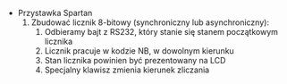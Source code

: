 * Przystawka Spartan
	1. Zbudować licznik 8-bitowy (synchroniczny lub asynchroniczny):
		1. Odbieramy bajt z RS232, który stanie się stanem początkowym licznika
		1. Licznik pracuje w kodzie NB, w dowolnym kierunku
		1. Stan licznika powinien być prezentowany na LCD
		1. Specjalny klawisz zmienia kierunek zliczania
